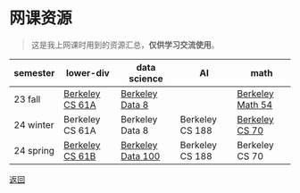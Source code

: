 # 网课资源

>这是我上网课时用到的资源汇总，**仅供学习交流使用**。

| semester  | lower-div                                     | data science    | AI              | math           | 
| --------- | --------------------------------------------- | --------------- | --------------- | -------------- | 
| 23 fall   | [Berkeley CS 61A](online_courses/cs61a/cs61a) | [Berkeley Data 8](/online_courses/data8_intro) |                                | [Berkeley Math 54](/online_courses/math54_intro) |
| 24 winter | Berkeley CS 61A| Berkeley Data 8 | Berkeley CS 188 | [Berkeley CS 70](/online_courses/cs70_intro) |                  |
| 24 spring |[Berkeley CS 61B](/online_courses/cs61b_intro)|[Berkeley Data 100](/online_courses/data100_intro)|Berkeley CS 188|Berkeley CS 70|

[返回](/public)
